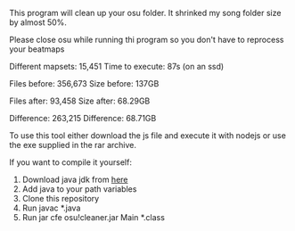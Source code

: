 This program will clean up your osu folder. It shrinked my song folder size by almost 50%.

Please close osu while running thi program so you don't have to reprocess your beatmaps

Different mapsets:    15,451    Time to execute: 87s (on an ssd)

Files before:         356,673   Size before:     137GB

Files after:          93,458    Size after:      68.29GB
    
Difference:           263,215   Difference:      68.71GB

To use this tool either download the js file and execute it with nodejs or use the exe supplied in the rar archive.

If you want to compile it yourself:

1. Download java jdk from [here](http://www.oracle.com/technetwork/java/javase/downloads/jdk9-downloads-3848520.html)
2. Add java to your path variables
3. Clone this repository
4. Run javac *.java
5. Run jar cfe osu!cleaner.jar Main *.class